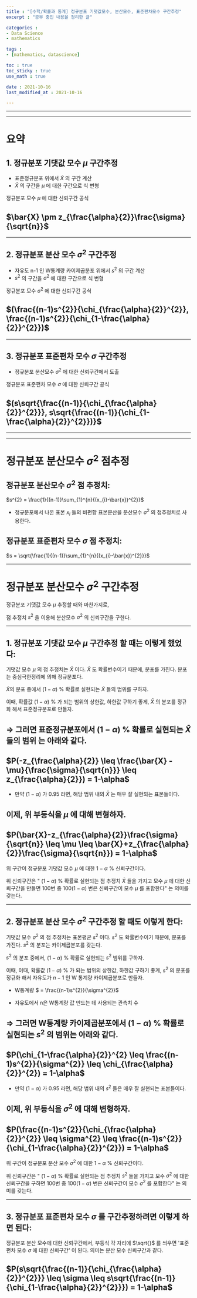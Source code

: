 ```yaml
---
title : "[수학/확률과 통계] 정규분포 기댓값모수, 분산모수, 표준편차모수 구간추정"
excerpt : "공부 중인 내용을 정리한 글"

categories : 
- Data Science
- mathematics

tags : 
- [mathematics, datascience]

toc : true 
toc_sticky : true 
use_math : true

date : 2021-10-16
last_modified_at : 2021-10-16

---
```


---
---

# 요약

## 1. 정규분포 기댓값 모수 $\mu$ 구간추정

- 표준정규분포 위에서 $\bar{X}$ 의 구간 계산
- $\bar{X}$ 의 구간을 $\mu$ 에 대한 구간으로 식 변형 

정규분포 모수 $\mu$ 에 대한 신뢰구간 공식

## $\bar{X} \pm z_{\frac{\alpha}{2}}\frac{\sigma}{\sqrt{n}}$

---

## 2. 정규분포 분산 모수 $\sigma^{2}$ 구간추정
- 자유도 n-1 인 W통계량 카이제곱분포 위에서 $s^{2}$ 의 구간 계산
- $s^{2}$ 의 구간을 $\sigma^{2}$ 에 대한 구간으로 식 변형

정규분포 모수 $\sigma^{2}$ 에 대한 신뢰구간 공식

## $(\frac{(n-1)s^{2}}{\chi_{\frac{\alpha}{2}}^{2}}, \frac{(n-1)s^{2}}{\chi_{1-\frac{\alpha}{2}}^{2}})$

---

## 3. 정규분포 표준편차 모수 $\sigma$ 구간추정
- 정규분포 분산모수 $\sigma^{2}$ 에 대한 신뢰구간에서 도출

정규분포 표준편차 모수 $\sigma$ 에 대한 신뢰구간 공식

## $(s\sqrt{\frac{(n-1)}{\chi_{\frac{\alpha}{2}}^{2}}}, s\sqrt{\frac{(n-1)}{\chi_{1-\frac{\alpha}{2}}^{2}})}$

---

---

# 정규분포 분산모수 $\sigma^{2}$ 점추정

## 정규분포 분산모수 $\sigma^{2}$ 점 추정치:

$s^{2} = \frac{1}{(n-1)}\sum_{1}^{n}{(x_{i}-\bar{x})^{2}}$

- 정규분포에서 나온 표본 $x_{i}$ 들의 비편향 표본분산을 분산모수 $\sigma^{2}$ 의 점추정치로 사용한다. 

## 정규분포 표준편차 모수 $\sigma$ 점 추정치: 

$s = \sqrt{\frac{1}{(n-1)}\sum_{1}^{n}{(x_{i}-\bar{x})^{2}}}$

---

# 정규분포 분산모수 $\sigma^{2}$ 구간추정

정규분포 기댓값 모수 $\mu$ 추정할 때와 마찬가지로, 

점 추정치 $s^{2}$ 을 이용해 분산모수 $\sigma^{2}$ 의 신뢰구간을 구한다. 

---

## 1. 정규분포 기댓값 모수 $\mu$ 구간추정 할 때는 이렇게 했었다:

기댓값 모수 $\mu$ 의 점 추정치는 $\bar{X}$ 이다. $\bar{X}$ 도 확률변수이기 때문에, 분포를 가진다. 분포는 중심극한정리에 의해 정규분포다. 

$\bar{X}$의 분포 중에서 $(1-\alpha)$ % 확률로 실현되는 $\bar{X}$ 들의 범위를 구하자. 

이때, 확률값 $(1-\alpha)$ % 가 되는 범위의 상한값, 하한값 구하기 좋게, $\bar{X}$ 의 분포를 정규화 해서 표준정규분포로 만들자. 

## $\Rightarrow$ 그러면 표준정규분포에서 $(1-\alpha)$ % 확률로 실현되는 $\bar{X}$ 들의 범위 는 아래와 같다. 

## $P(-z_{\frac{\alpha}{2}} \leq \frac{\bar{X} - \mu}{\frac{\sigma}{\sqrt{n}}} \leq z_{\frac{\alpha}{2}}) = 1-\alpha$

- 만약 $(1-\alpha)$ 가 0.95 라면, 해당 범위 내의 $\bar{X}$ 는 매우 잘 실현되는 표본들이다. 

## 이제, 위 부등식을 $\mu$ 에 대해 변형하자. 

## $P(\bar{X}-z_{\frac{\alpha}{2}}\frac{\sigma}{\sqrt{n}} \leq \mu \leq \bar{X}+z_{\frac{\alpha}{2}}\frac{\sigma}{\sqrt{n}}) = 1-\alpha$

위 구간이 정규분포 기댓값 모수 $\mu$ 에 대한 $1-\alpha$ % 신뢰구간이다. 

위 신뢰구간은 " $(1-\alpha)$ % 확률로 실현되는 점 추정치 $\bar{X}$ 들을 가지고 모수 $\mu$ 에 대한 신뢰구간을 만들면 100번 중 $100(1-\alpha)$ 번은 신뢰구간이 모수 $\mu$ 를 포함한다" 는 의미를 갖는다. 


---

## 2. 정규분포 분산 모수 $\sigma^{2}$ 구간추정 할 때도 이렇게 한다: 

기댓값 모수 $\sigma^{2}$ 의 점 추정치는 표본평균 $s^{2}$ 이다. $s^{2}$ 도 확률변수이기 때문에, 분포를 가진다. $s^{2}$ 의 분포는 카이제곱분포를 갖는다. 

$s^{2}$ 의 분포 중에서, $(1-\alpha)$ % 확률로 실현되는 $s^{2}$  범위를 구하자. 

이때, 이때, 확률값 $(1-\alpha)$ % 가 되는 범위의 상한값, 하한값 구하기 좋게, $s^{2}$ 의 분포를 정규화 해서 자유도가 $n-1$ 인 W 통계량 카이제곱분포로 만들자. 

- W통계량 $ = \frac{(n-1)s^{2}}{\sigma^{2}}$

- 자유도에서 n은 W통계량 값 만드는 데 사용되는 관측치 수 

## $\Rightarrow$ 그러면 W통계량 카이제곱분포에서 $(1-\alpha)$ % 확률로 실현되는 $s^{2}$ 의 범위는 아래와 같다. 

## $P(\chi_{1-\frac{\alpha}{2}}^{2} \leq \frac{(n-1)s^{2}}{\sigma^{2}} \leq \chi_{\frac{\alpha}{2}}^{2}) = 1-\alpha$

- 만약 $(1-\alpha)$ 가 0.95 라면, 해당 범위 내의 $s^{2}$ 들은 매우 잘 실현되는 표본들이다. 

## 이제, 위 부등식을 $\sigma^{2}$ 에 대해 변형하자. 

## $P(\frac{(n-1)s^{2}}{\chi_{\frac{\alpha}{2}}^{2}} \leq \sigma^{2} \leq \frac{(n-1)s^{2}}{\chi_{1-\frac{\alpha}{2}}^{2}}) = 1-\alpha$

위 구간이 정규분포 분산 모수 $\sigma^{2}$ 에 대한 $1-\alpha$ % 신뢰구간이다. 

위 신뢰구간은 " $(1-\alpha)$ % 확률로 실현되는 점 추정치 $s^{2}$ 들을 가지고 모수 $\sigma^{2}$ 에 대한 신뢰구간을 구하면 100번 중 $100(1-\alpha)$ 번은 신뢰구간이 모수 $\sigma^{2}$ 를 포함한다" 는 의미를 갖는다. 

---

## 3. 정규분포 표준편차 모수 $\sigma$ 를 구간추정하려면 이렇게 하면 된다:

정규분포 분산 모수에 대한 신뢰구간에서, 부등식 각 자리에 $\sqrt{}$ 를 씌우면 '표준편차 모수 $\sigma$ 에 대한 신뢰구간' 이 된다. 의미는 분산 모수 신뢰구간과 같다. 

## $P(s\sqrt{\frac{(n-1)}{\chi_{\frac{\alpha}{2}}^{2}}} \leq \sigma \leq s\sqrt{\frac{(n-1)}{\chi_{1-\frac{\alpha}{2}}^{2}}}) = 1-\alpha$






